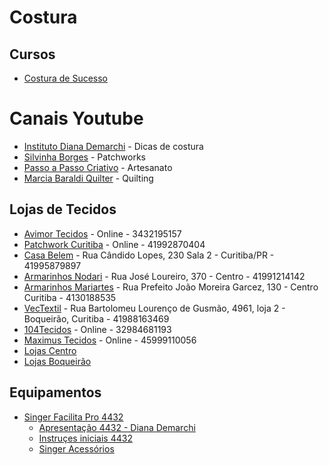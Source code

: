 # Costura

## Cursos

* [Costura de Sucesso](https://costuradesucesso.club.hotmart.com/login)

# Canais Youtube

* [Instituto Diana Demarchi](https://www.youtube.com/channel/UCQnmd3WsYwXOz_1Z5BmAajg/videos) - Dicas de costura
* [Silvinha Borges](https://www.youtube.com/c/SilvinhaBorges/videos) - Patchworks
* [Passo a Passo Criativo](https://www.youtube.com/c/PassoaPassoCriativo/videos) - Artesanato
* [Marcia Baraldi Quilter](https://www.youtube.com/c/MarciaBaraldiQuilter/videos) - Quilting



## Lojas de Tecidos

* [Avimor Tecidos](https://www.avimortecidos.com.br/) - Online - 3432195157
* [Patchwork Curitiba](https://www.patchworkcuritiba.com.br/) - Online - 41992870404
* [Casa Belem](https://www.casabelem.com.br/) - Rua Cândido Lopes, 230 Sala 2 - Curitiba/PR - 41995879897
* [Armarinhos Nodari](https://www.armarinhosnodari.com.br/) - Rua José Loureiro, 370 - Centro - 41991214142
* [Armarinhos Mariartes](https://armarinhosmariartes.negocio.site/) - Rua Prefeito João Moreira Garcez, 130 - Centro Curitiba -  4130188535
* [VecTextil](https://www.vectextil.com.br/) - Rua Bartolomeu Lourenço de Gusmão, 4961, loja 2 - Boqueirão, Curitiba - 41988163469
* [104Tecidos](https://104tecidos.com.br) - Online - 32984681193
* [Maximus Tecidos](https://www.maximustecidos.com.br/) - Online - 45999110056
* [Lojas Centro](https://www.google.com/search?sxsrf=ALeKk03V9EBtaQZBg1juLAiPeAFTRL6Omg:1602206414273&q=loja+tecidos+curitiba&npsic=0&rflfq=1&rlha=0&rllag=-25411318,-49257811,3137&tbm=lcl&ved=2ahUKEwiTsraBrKbsAhWxslkKHRFwDmUQtgN6BAgLEAg&rldoc=1#rldoc=1&rlfi=hd:;si:,-25.412874857420636,-49.25872766101048;mv:[[-25.417991439479305,-49.23958741748021],[-25.449151385636604,-49.301085105773666],null,[-25.433572419906724,-49.27033626162694],15])
* [Lojas Boqueirão](https://www.google.com/search?sxsrf=ALeKk03V9EBtaQZBg1juLAiPeAFTRL6Omg:1602206414273&q=loja+tecidos+curitiba&npsic=0&rflfq=1&rlha=0&rllag=-25411318,-49257811,3137&tbm=lcl&ved=2ahUKEwiTsraBrKbsAhWxslkKHRFwDmUQtgN6BAgLEAg&rldoc=1#rldoc=1&rlfi=hd:;si:;mv:[[-25.503323368313612,-49.20928730320077],[-25.51889330078418,-49.240036147347496],null,[-25.511108586939734,-49.22466172527413],16])

## Equipamentos

* [Singer Facilita Pro 4432](http://www.singer.com.br/produto/facilita-pro-4432/)
  * [Apresentação 4432 - Diana Demarchi](https://www.youtube.com/watch?v=iOp2sjcb4CM)
  * [Instruçes iniciais 4432](https://www.youtube.com/watch?v=epPJ-hwKN7o)
  * [Singer Acessórios](https://www.youtube.com/watch?v=JnXGBPvdo_s)
